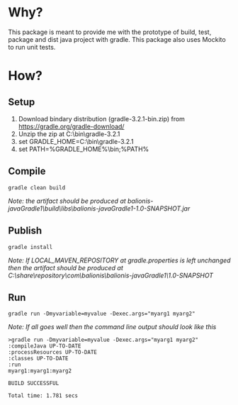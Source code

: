 # Why?

This package is meant to provide me with the prototype of build, test, package and dist java project with gradle.
This package also uses Mockito to run unit tests.

# How?

## Setup

1. Download bindary distribution (gradle-3.2.1-bin.zip) from https://gradle.org/gradle-download/
2. Unzip the zip at C:\bin\gradle-3.2.1
3. set GRADLE_HOME=C:\bin\gradle-3.2.1
3. set PATH=%GRADLE_HOME%\bin;%PATH%

## Compile

```
gradle clean build
```

_Note: the artifact should be produced at balionis-javaGradle1\build\libs\balionis-javaGradle1-1.0-SNAPSHOT.jar_

## Publish

```
gradle install
```

_Note: If LOCAL_MAVEN_REPOSITORY at gradle.properties is left unchanged then the artifact should be produced at C:\share\repository\com\balionis\balionis-javaGradle1\1.0-SNAPSHOT_

## Run

```
gradle run -Dmyvariable=myvalue -Dexec.args="myarg1 myarg2"
```

_Note: If all goes well then the command line output should look like this_
```
>gradle run -Dmyvariable=myvalue -Dexec.args="myarg1 myarg2"
:compileJava UP-TO-DATE
:processResources UP-TO-DATE
:classes UP-TO-DATE
:run
myarg1:myarg1:myarg2

BUILD SUCCESSFUL

Total time: 1.781 secs
```
